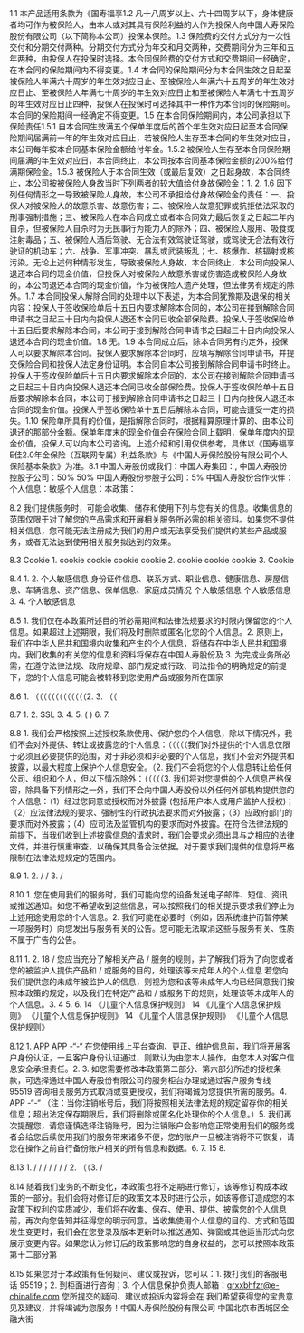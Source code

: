 1.1 本产品适用条款为《国寿福享1.2 凡十八周岁以上、六十四周岁以下，身体健康者均可作为被保险人，由本人或对其具有保险利益的人作为投保人向中国人寿保险股份有限公司（以下简称本公司）投保本保险。1.3 保险费的交付方式分为一次性交付和分期交付两种。分期交付方式分为年交和月交两种，交费期间分为三年和五年两种，由投保人在投保时选择。本合同保险费的交付方式和交费期间一经确定，在本合同的保险期间内不得变更。1.4 本合同的保险期间分为本合同生效之日起至被保险人年满六十周岁的年生效对应日止、至被保险人年满六十五周岁的年生效对应日止、至被保险人年满七十周岁的年生效对应日止和至被保险人年满七十五周岁的年生效对应日止四种，投保人在投保时可选择其中一种作为本合同的保险期间。本合同的保险期间一经确定不得变更。1.5 在本合同保险期间内，本公司承担以下保险责任1.5.1 自本合同生效满五个保单年度后的首个年生效对应日起至本合同保险期间届满前一年的年生效对应日止，若被保险人生存至本合同的年生效对应日，本公司每年按本合同基本保险金额给付年金。1.5.2 被保险人生存至本合同保险期间届满的年生效对应日，本合同终止，本公司按本合同基本保险金额的200%给付满期保险金。1.5.3 被保险人于本合同生效（或最后复效）之日起身故，本合同终止，本公司按被保险人身故当时下列两者的较大值给付身故保险金：1. 2. 1.6 因下列任何情形之一导致被保险人身故，本公司不承担给付身故保险金的责任：一、投保人对被保险人的故意杀害、故意伤害；二、被保险人故意犯罪或抗拒依法采取的刑事强制措施；三、被保险人在本合同成立或者本合同效力最后恢复之日起二年内自杀，但被保险人自杀时为无民事行为能力人的除外；四、被保险人服用、吸食或注射毒品；五、被保险人酒后驾驶、无合法有效驾驶证驾驶，或驾驶无合法有效行驶证的机动车；六、战争、军事冲突、暴乱或武装叛乱；七、核爆炸、核辐射或核污染。无论上述何种情形发生，导致被保险人身故，本合同终止，本公司向投保人退还本合同的现金价值，但投保人对被保险人故意杀害或伤害造成被保险人身故的，本公司退还本合同的现金价值，作为被保险人遗产处理，但法律另有规定的除外。1.7 本合同投保人解除合同的处理中以下表述，为本合同犹豫期及退保的相关内容：投保人于签收保险单后十五日内要求解除本合同的，本公司在接到解除合同申请书之日起三十日内向投保人退还本合同已收全部保险费。投保人于签收保险单十五日后要求解除本合同，本公司于接到解除合同申请书之日起三十日内向投保人退还本合同的现金价值。1.8 无。1.9 本合同成立后，除本合同另有约定外，投保人可以要求解除本合同。投保人要求解除本合同时，应填写解除合同申请书，并提交保险合同和投保人法定身份证明。本合同自本公司接到解除合同申请书时终止。投保人于签收保险单后十五日内要求解除本合同的，本公司在接到解除合同申请书之日起三十日内向投保人退还本合同已收全部保险费。投保人于签收保险单十五日后要求解除本合同，本公司于接到解除合同申请书之日起三十日内向投保人退还本合同的现金价值。投保人于签收保险单十五日后解除本合同，可能会遭受一定的损失。1.10 保险单所具有的价值，是指解除合同时，根据精算原理计算的、由本公司退还的那部分金额。保单年度末的现金价值会在保险合同上载明，保单年度内的现金价值，投保人可以向本公司咨询。上述介绍和引用仅供参考，具体以《国寿福享E佳2.0年金保险（互联网专属）利益条款》与《中国人寿保险股份有限公司个人保险基本条款》为准。8.1 中国人寿股份或我们：中国人寿集团：, 中国人寿股份控股子公司：50% 50% 中国人寿股份参股子公司：5% 中国人寿股份合作伙伴：个人信息：敏感个人信息：本政策：

8.2 我们提供服务时，可能会收集、储存和使用下列与您有关的信息。收集信息的范围仅限于对了解您的产品需求和开展相关服务所必需的相关资料。如果您不提供相关信息，您可能无法注册成为我们的用户或无法享受我们提供的某些产品或服务，或者无法达到使用相关服务拟达到的效果。

8.3 Cookie 1. cookie cookie cookie cookie 2. cookie cookie cookie 3. Cookie

8.4 1. 2. 个人敏感信息 身份证件信息、联系方式、职业信息、健康信息、房屋信息、车辆信息、资产信息、保单信息、家庭成员情况 个人敏感信息 个人敏感信息 3. 4. 个人敏感信息

8.5 1. 我们仅在本政策所述目的所必需期间和法律法规要求的时限内保留您的个人信息。如果超过上述期限，我们将及时删除或匿名化您的个人信息。2. 原则上，我们在中华人民共和国境内收集和产生的个人信息，将储存在中华人民共和国境内。我们收集的有关您的信息和资料将保存在中国人寿股份及 3. 为完成业务所必需，在遵守法律法规、政府规章、部门规定或行政、司法指令的明确规定的前提下，您的个人信息可能会被转移到您使用产品或服务所在国家

8.6 1. （（（（（（（（（（（（（2. 3. （（

8.7 1. 2. SSL 3. 4. 5. ( ) 6. 7.

8.8 1. 我们会严格按照上述授权条款使用、保护您的个人信息，除以下情况外，我们不会对外提供、转让或披露您的个人信息：（（（（（我们对外提供的个人信息仅限于必须且必要提供的范围，对于非必须和非必要的个人信息，我们不会对外提供和披露，以最大程度上保护个人信息安全。（2. 我们不会将您的个人信息转让给任何公司、组织和个人，但以下情况除外：（（（（（3. 我们将对您提供的个人信息严格保密，除具备下列情形之一外，我们不会向中国人寿股份以外任何外部机构提供您的个人信息：（1）经过您同意或授权而对外披露 (包括用户本人或用户监护人授权)；（2）应法律法规的要求、强制性的行政执法要求而对外披露；（3）应政府部门的要求而对外披露；（4）应司法及监管机构的要求而对外披露。在符合法律法规的前提下，当我们收到上述披露信息的请求时，我们会要求必须出具与之相应的法律文件，并进行慎重审查，以确保其具备合法依据。对于要求我们提供的信息将严格限制在法律法规规定的范围内。

8.9 1. 2. / / 3. /

8.10 1. 您在使用我们的服务时，我们可能向您的设备发送电子邮件、短信、资讯或推送通知。如您不希望收到这些信息，可以按照我们的相关提示要求我们停止为上述用途使用您的个人信息。2. 我们可能在必要时（例如，因系统维护而暂停某一项服务时）向您发出与服务有关的公告。您可能无法取消这些与服务有关、性质不属于广告的公告。

8.11 1. 2. 18 / 您应当充分了解相关产品 / 服务的规则，并了解我们将为了向您或者您的被监护人提供产品和 / 或服务的目的，处理该等未成年人的个人信息 若您向我们提供您的未成年被监护人的信息，则视为您和该等未成年人均已经同意我们按照本政策的规定，以及我们在特定产品和 / 或服务下的规则，处理该等未成年人的个人信息。3. 4 5. 6. 14 《儿童个人信息保护规则》 14 《儿童个人信息保护规则》 《儿童个人信息保护规则》 14 《儿童个人信息保护规则》 《儿童个人信息保护规则》

8.12 1. APP APP -“-“ 在您使用线上平台查询、更正、维护信息前，我们将开展客户身份认证，一旦客户身份认证通过，则默认为由您本人操作，由您本人对客户信息安全承担责任。2. 3. 如您需要修改本政策第二部分、第六部分所述的授权条款，可选择通过中国人寿股份有限公司的服务柜台办理或通过客户服务专线 95519 咨询相关服务方式取消或变更授权，我们将竭诚为您提供所需的服务。4. APP -“-“ （注：当你注销帐号后，我们将按照相关法律法规的规定留存你的相关信息；超出法定保存期限后，我们将删除或匿名化处理你的个人信息。）5. 我们再次提醒您，请您谨慎选择注销账号，因为注销账户会影响您正常使用我们的服务或者会给您后续使用我们的服务带来诸多不便，您的账户一旦被注销将不可恢复，请您在操作之前自行备份账户相关的所有信息和数据。6. 7. 15 8.

8.13 1. / / / / / / / 2. （（3. /

8.14 随着我们业务的不断变化，本政策也将不定期进行修订，该等修订构成本政策的一部分。我们会将对修订后的政策文本及时进行公示，如该等修订造成您的本政策下权利的实质减少，我们将在收集、保存、使用、提供、披露您的个人信息前，再次向您告知并征得您的明示同意。当收集使用个人信息的目的、方式和范围发生变更时，我们会在您登录及版本更新时以推送通知、弹窗或其他适当形式向您展示变更内容。如果您认为修订后的政策影响您的自身权益的，您可以按照本政策第十二部分第

8.15 如果您对于本政策有任何疑问、建议或投诉，您可以：1. 拨打我们的客服电话 95519；2. 到柜面进行咨询；3. 个人信息保护负责人邮箱：grxxbhfzr@e-chinalife.com 您所提交的疑问、建议或投诉内容将会在 我们希望获得您的宝贵意见及建议，并将竭诚为您服务！中国人寿保险股份有限公司 中国北京市西城区金融大街